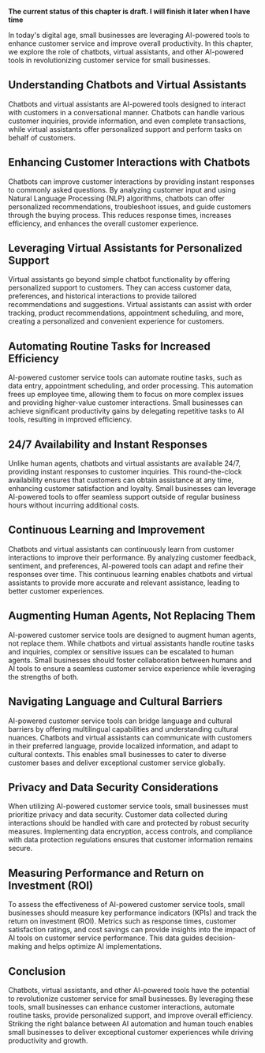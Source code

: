 **The current status of this chapter is draft. I will finish it later when I have time**

In today's digital age, small businesses are leveraging AI-powered tools to enhance customer service and improve overall productivity. In this chapter, we explore the role of chatbots, virtual assistants, and other AI-powered tools in revolutionizing customer service for small businesses.

Understanding Chatbots and Virtual Assistants
---------------------------------------------

Chatbots and virtual assistants are AI-powered tools designed to interact with customers in a conversational manner. Chatbots can handle various customer inquiries, provide information, and even complete transactions, while virtual assistants offer personalized support and perform tasks on behalf of customers.

Enhancing Customer Interactions with Chatbots
---------------------------------------------

Chatbots can improve customer interactions by providing instant responses to commonly asked questions. By analyzing customer input and using Natural Language Processing (NLP) algorithms, chatbots can offer personalized recommendations, troubleshoot issues, and guide customers through the buying process. This reduces response times, increases efficiency, and enhances the overall customer experience.

Leveraging Virtual Assistants for Personalized Support
------------------------------------------------------

Virtual assistants go beyond simple chatbot functionality by offering personalized support to customers. They can access customer data, preferences, and historical interactions to provide tailored recommendations and suggestions. Virtual assistants can assist with order tracking, product recommendations, appointment scheduling, and more, creating a personalized and convenient experience for customers.

Automating Routine Tasks for Increased Efficiency
-------------------------------------------------

AI-powered customer service tools can automate routine tasks, such as data entry, appointment scheduling, and order processing. This automation frees up employee time, allowing them to focus on more complex issues and providing higher-value customer interactions. Small businesses can achieve significant productivity gains by delegating repetitive tasks to AI tools, resulting in improved efficiency.

24/7 Availability and Instant Responses
---------------------------------------

Unlike human agents, chatbots and virtual assistants are available 24/7, providing instant responses to customer inquiries. This round-the-clock availability ensures that customers can obtain assistance at any time, enhancing customer satisfaction and loyalty. Small businesses can leverage AI-powered tools to offer seamless support outside of regular business hours without incurring additional costs.

Continuous Learning and Improvement
-----------------------------------

Chatbots and virtual assistants can continuously learn from customer interactions to improve their performance. By analyzing customer feedback, sentiment, and preferences, AI-powered tools can adapt and refine their responses over time. This continuous learning enables chatbots and virtual assistants to provide more accurate and relevant assistance, leading to better customer experiences.

Augmenting Human Agents, Not Replacing Them
-------------------------------------------

AI-powered customer service tools are designed to augment human agents, not replace them. While chatbots and virtual assistants handle routine tasks and inquiries, complex or sensitive issues can be escalated to human agents. Small businesses should foster collaboration between humans and AI tools to ensure a seamless customer service experience while leveraging the strengths of both.

Navigating Language and Cultural Barriers
-----------------------------------------

AI-powered customer service tools can bridge language and cultural barriers by offering multilingual capabilities and understanding cultural nuances. Chatbots and virtual assistants can communicate with customers in their preferred language, provide localized information, and adapt to cultural contexts. This enables small businesses to cater to diverse customer bases and deliver exceptional customer service globally.

Privacy and Data Security Considerations
----------------------------------------

When utilizing AI-powered customer service tools, small businesses must prioritize privacy and data security. Customer data collected during interactions should be handled with care and protected by robust security measures. Implementing data encryption, access controls, and compliance with data protection regulations ensures that customer information remains secure.

Measuring Performance and Return on Investment (ROI)
----------------------------------------------------

To assess the effectiveness of AI-powered customer service tools, small businesses should measure key performance indicators (KPIs) and track the return on investment (ROI). Metrics such as response times, customer satisfaction ratings, and cost savings can provide insights into the impact of AI tools on customer service performance. This data guides decision-making and helps optimize AI implementations.

Conclusion
----------

Chatbots, virtual assistants, and other AI-powered tools have the potential to revolutionize customer service for small businesses. By leveraging these tools, small businesses can enhance customer interactions, automate routine tasks, provide personalized support, and improve overall efficiency. Striking the right balance between AI automation and human touch enables small businesses to deliver exceptional customer experiences while driving productivity and growth.
